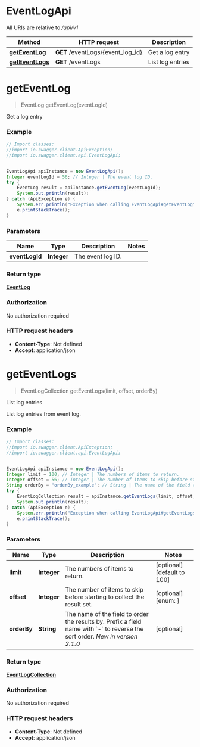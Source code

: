 # EventLogApi

All URIs are relative to */api/v1*

Method | HTTP request | Description
------------- | ------------- | -------------
[**getEventLog**](EventLogApi.md#getEventLog) | **GET** /eventLogs/{event_log_id} | Get a log entry
[**getEventLogs**](EventLogApi.md#getEventLogs) | **GET** /eventLogs | List log entries

<a name="getEventLog"></a>
# **getEventLog**
> EventLog getEventLog(eventLogId)

Get a log entry

### Example
```java
// Import classes:
//import io.swagger.client.ApiException;
//import io.swagger.client.api.EventLogApi;


EventLogApi apiInstance = new EventLogApi();
Integer eventLogId = 56; // Integer | The event log ID.
try {
    EventLog result = apiInstance.getEventLog(eventLogId);
    System.out.println(result);
} catch (ApiException e) {
    System.err.println("Exception when calling EventLogApi#getEventLog");
    e.printStackTrace();
}
```

### Parameters

Name | Type | Description  | Notes
------------- | ------------- | ------------- | -------------
 **eventLogId** | **Integer**| The event log ID. |

### Return type

[**EventLog**](EventLog.md)

### Authorization

No authorization required

### HTTP request headers

 - **Content-Type**: Not defined
 - **Accept**: application/json

<a name="getEventLogs"></a>
# **getEventLogs**
> EventLogCollection getEventLogs(limit, offset, orderBy)

List log entries

List log entries from event log.

### Example
```java
// Import classes:
//import io.swagger.client.ApiException;
//import io.swagger.client.api.EventLogApi;


EventLogApi apiInstance = new EventLogApi();
Integer limit = 100; // Integer | The numbers of items to return.
Integer offset = 56; // Integer | The number of items to skip before starting to collect the result set.
String orderBy = "orderBy_example"; // String | The name of the field to order the results by. Prefix a field name with `-` to reverse the sort order.  *New in version 2.1.0* 
try {
    EventLogCollection result = apiInstance.getEventLogs(limit, offset, orderBy);
    System.out.println(result);
} catch (ApiException e) {
    System.err.println("Exception when calling EventLogApi#getEventLogs");
    e.printStackTrace();
}
```

### Parameters

Name | Type | Description  | Notes
------------- | ------------- | ------------- | -------------
 **limit** | **Integer**| The numbers of items to return. | [optional] [default to 100]
 **offset** | **Integer**| The number of items to skip before starting to collect the result set. | [optional] [enum: ]
 **orderBy** | **String**| The name of the field to order the results by. Prefix a field name with &#x60;-&#x60; to reverse the sort order.  *New in version 2.1.0*  | [optional]

### Return type

[**EventLogCollection**](EventLogCollection.md)

### Authorization

No authorization required

### HTTP request headers

 - **Content-Type**: Not defined
 - **Accept**: application/json

